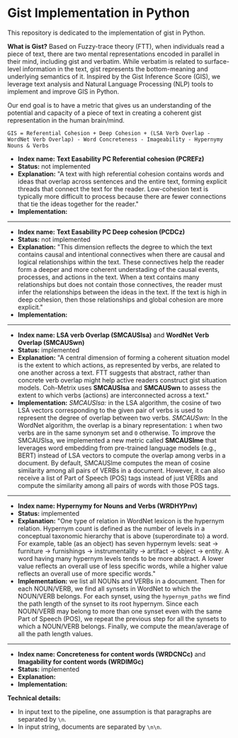 # Gist Implementation in Python
This repository is dedicated to the implementation of gist in Python. 

**What is Gist?** Based on Fuzzy-trace theory (FTT), when individuals read a piece of text, there are two mental representations encoded in parallel in their mind, including gist and verbatim. While verbatim is related to surface-level information in the text, gist represents the bottom-meaning and underlying semantics of it. Inspired by the Gist Inference Score (GIS), we leverage text analysis and Natural Language Processing (NLP) tools to implement and improve GIS in Python. 

Our end goal is to have a metric that gives us an understanding of the potential and capacity of a piece of text in creating a coherent gist representation in the human brain/mind.

`GIS = Referential Cohesion + Deep Cohesion + (LSA Verb Overlap - WordNet Verb Overlap) - Word Concreteness - Imageability - Hypernymy Nouns & Verbs`

* **Index name:** **Text Easability PC Referential cohesion (PCREFz)**
* **Status:** not implemented
* **Explanation:** "A text with high referential cohesion contains words and ideas that overlap across sentences and the entire text, forming explicit threads that connect the text for the reader. Low-cohesion text is typically more difficult to process because there are fewer connections that tie the ideas together for the reader."
* **Implementation:**

---

* **Index name:** **Text Easability PC Deep cohesion (PCDCz)**
* **Status:** not implemented
* **Explanation:** "This dimension reflects the degree to which the text contains causal and intentional connectives when there are causal and logical relationships within the text. These connectives help the reader form a deeper and more coherent understading of the causal events, processes, and actions in the text. When a text contains many relationships but does not contain those connectives, the reader must infer the relationships between the ideas in the text. If the text is high in deep cohesion, then those relationships and global cohesion are more explicit."
* **Implementation:**

---

* **Index name:** **LSA verb Overlap (SMCAUSlsa)** and **WordNet Verb Overlap (SMCAUSwn)**
* **Status:** implemented
* **Explanation:** "A central dimension of forming a coherent situation model is the extent to which actions, as represented by verbs, are related to one another across a text. FTT suggests that abstract, rather than concrete verb overlap might help active readers construct gist situation models. Coh-Metrix uses **SMCAUSlsa** and **SMCAUSwn** to assess the extent to which verbs (actions) are interconnected across a text."
* **Implementation:** *SMCAUSlsa:* in the LSA algorithm, the cosine of two LSA vectors corresponding to the given pair of verbs is used to represent the degree of overlap between two verbs. *SMCAUSwn:* In the WordNet algorithm, the overlap is a binary representation: `1` when two verbs are in the same synonym set and `0` otherwise. To improve the SMCAUSlsa, we implemented a new metric called **SMCAUSlme** that leverages word embedding from pre-trained language models (e.g., BERT) instead of LSA vectors to compute the overlap among verbs in a document. By default, SMCAUSlme computes the mean of cosine similarity among all pairs of VERBs in a document. However, it can also receive a list of Part of Speech (POS) tags instead of just VERBs and compute the similarity among all pairs of words with those POS tags.

---

* **Index name:** **Hypernymy for Nouns and Verbs (WRDHYPnv)**
* **Status:** implemented
* **Explanation:** "One type of relation in WordNet lexicon is the hypernym relation. Hypernym count is defined as the number of levels in a conceptual taxonomic hierarchy that is above (superordinate to) a word. For example, table (as an object) has seven hypernym levels: seat -> furniture -> furnishings -> instrumentality -> artifact -> object -> entity. A word having many hypernym levels tends to be more abstract. A lower value reflects an overall use of less specific words, while a higher value reflects an overall use of more specific words."
* **Implementation:** we list all NOUNs and VERBs in a document. Then for each NOUN/VERB, we find all synsets in WordNet to which the NOUN/VERB belongs. For each synset, using the `hypernym_paths` we find the path length of the synset to its root hypernym. Since each NOUN/VERB may belong to more than one synset even with the same Part of Speech (POS), we repeat the previous step for all the synsets to which a NOUN/VERB belongs. Finally, we compute the mean/average of all the path length values.

---

* **Index name:** **Concreteness for content words (WRDCNCc)** and **Imagability for content words (WRDIMGc)**
* **Status:** implemented
* **Explanation:** 
* **Implementation:**


**Technical details:**
* In input text to the pipeline, one assumption is that paragraphs are separated by `\n`.
* In input string, documents are separated by `\n\n`.


